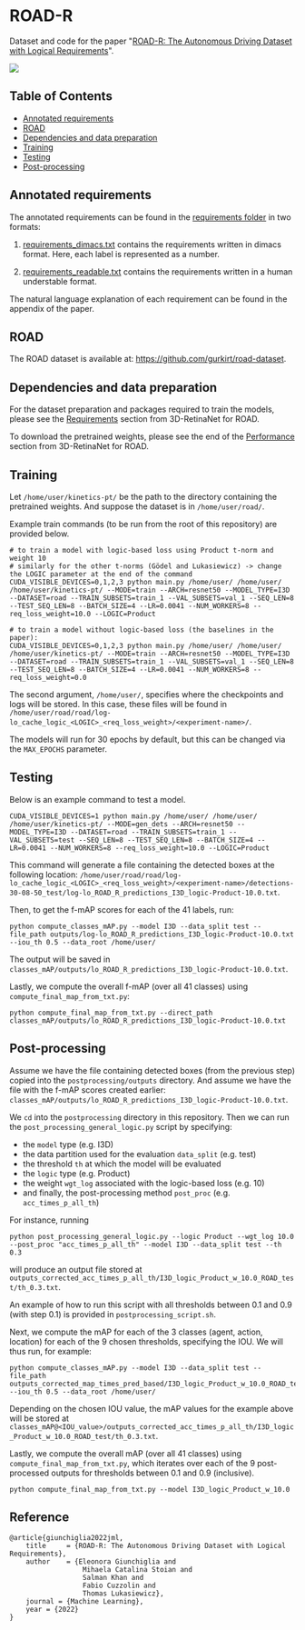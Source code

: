 # ROAD-R 

Dataset and code for the paper "[ROAD-R: The Autonomous Driving Dataset with Logical Requirements](https://learn-to-race.org/workshop-ai4ad-ijcai2022/assets/papers/paper_10.pdf)".

![](https://github.com/EGiunchiglia/ROAD-R/blob/main/extras/short_clip.gif)

## Table of Contents
- <a href='#dep'>Annotated requirements</a>
- <a href='#dep'>ROAD</a>
- <a href='#dep'>Dependencies and data preparation</a>
- <a href='#training'>Training</a>
- <a href='#testing'>Testing</a>
- <a href='#prostprocessing'>Post-processing</a>


## Annotated requirements

The annotated requirements can be found in the [requirements folder](requirements) in two formats:

1. [requirements_dimacs.txt](requirements/requirements_dimacs.txt) contains the requirements written in dimacs format. Here, each label is represented as a number.

2. [requirements_readable.txt](requirements/requirements_readable.txt) contains the requirements written in a human understable format. 

The natural language explanation of each requirement can be found in the appendix of the paper.


## ROAD 

The ROAD dataset is available at: https://github.com/gurkirt/road-dataset.


## Dependencies and data preparation
For the dataset preparation and packages required to train the models, please see the [Requirements](https://github.com/gurkirt/3D-RetinaNet#requirements) section from 3D-RetinaNet for ROAD.  

To download the pretrained weights, please see the end of the [Performance](https://github.com/gurkirt/3D-RetinaNet#performance) section from 3D-RetinaNet for ROAD.  

## Training

Let `/home/user/kinetics-pt/` be the path to the directory containing the pretrained weights. 
And suppose the dataset is in `/home/user/road/`.

Example train commands (to be run from the root of this repository) are provided below.

```
# to train a model with logic-based loss using Product t-norm and weight 10
# similarly for the other t-norms (Gödel and Lukasiewicz) -> change the LOGIC parameter at the end of the command
CUDA_VISIBLE_DEVICES=0,1,2,3 python main.py /home/user/ /home/user/  /home/user/kinetics-pt/ --MODE=train --ARCH=resnet50 --MODEL_TYPE=I3D --DATASET=road --TRAIN_SUBSETS=train_1 --VAL_SUBSETS=val_1 --SEQ_LEN=8 --TEST_SEQ_LEN=8 --BATCH_SIZE=4 --LR=0.0041 --NUM_WORKERS=8 --req_loss_weight=10.0 --LOGIC=Product

# to train a model without logic-based loss (the baselines in the paper): 
CUDA_VISIBLE_DEVICES=0,1,2,3 python main.py /home/user/ /home/user/  /home/user/kinetics-pt/ --MODE=train --ARCH=resnet50 --MODEL_TYPE=I3D --DATASET=road --TRAIN_SUBSETS=train_1 --VAL_SUBSETS=val_1 --SEQ_LEN=8 --TEST_SEQ_LEN=8 --BATCH_SIZE=4 --LR=0.0041 --NUM_WORKERS=8 --req_loss_weight=0.0
```

The second argument, `/home/user/`, specifies where the checkpoints and logs will be stored. 
In this case, these files will be found in 
`/home/user/road/road/log-lo_cache_logic_<LOGIC>_<req_loss_weight>/<experiment-name>/`.

The models will run for 30 epochs by default, but this can be changed via the `MAX_EPOCHS` parameter.


## Testing 
Below is an example command to test a model.

```
CUDA_VISIBLE_DEVICES=1 python main.py /home/user/ /home/user/  /home/user/kinetics-pt/ --MODE=gen_dets --ARCH=resnet50 --MODEL_TYPE=I3D --DATASET=road --TRAIN_SUBSETS=train_1 --VAL_SUBSETS=test --SEQ_LEN=8 --TEST_SEQ_LEN=8 --BATCH_SIZE=4 --LR=0.0041 --NUM_WORKERS=8 --req_loss_weight=10.0 --LOGIC=Product 
```

This command will generate a file containing the detected boxes at the following location:
`/home/user/road/road/log-lo_cache_logic_<LOGIC>_<req_loss_weight>/<experiment-name>/detections-30-08-50_test/log-lo_ROAD_R_predictions_I3D_logic-Product-10.0.txt`.

Then, to get the f-mAP scores for each of the 41 labels, run:
```
python compute_classes_mAP.py --model I3D --data_split test --file_path outputs/log-lo_ROAD_R_predictions_I3D_logic-Product-10.0.txt --iou_th 0.5 --data_root /home/user/ 
```
The output will be saved in `classes_mAP/outputs/lo_ROAD_R_predictions_I3D_logic-Product-10.0.txt`.

Lastly, we compute the overall f-mAP (over all 41 classes) using `compute_final_map_from_txt.py`:
```
python compute_final_map_from_txt.py --direct_path classes_mAP/outputs/lo_ROAD_R_predictions_I3D_logic-Product-10.0.txt
```


## Post-processing
Assume we have the file containing detected boxes (from the previous step) copied into the `postprocessing/outputs` directory.
And assume we have the file with the f-mAP scores created earlier: `classes_mAP/outputs/lo_ROAD_R_predictions_I3D_logic-Product-10.0.txt`.

We `cd` into the `postprocessing` directory in this repository.
Then we can run the `post_processing_general_logic.py` script by specifying:
- the `model` type (e.g. I3D)
- the data partition used for the evaluation `data_split` (e.g. test)
- the threshold `th` at which the model will be evaluated 
- the `logic` type (e.g. Product)
- the weight `wgt_log` associated with the logic-based loss (e.g. 10)
- and finally, the post-processing method `post_proc` (e.g. `acc_times_p_all_th`)

For instance, running
```
python post_processing_general_logic.py --logic Product --wgt_log 10.0 --post_proc "acc_times_p_all_th" --model I3D --data_split test --th 0.3
```
will produce an output file stored at `outputs_corrected_acc_times_p_all_th/I3D_logic_Product_w_10.0_ROAD_test/th_0.3.txt`.


An example of how to run this script with all thresholds between 0.1 and 0.9 (with step 0.1) is provided in 
`postprocessing_script.sh`. 

Next, we compute the mAP for each of the 3 classes (agent, action, location) for each of the 9 chosen thresholds, specifying the IOU. We will thus run, for example:
```
python compute_classes_mAP.py --model I3D --data_split test --file_path outputs_corrected_map_times_pred_based/I3D_logic_Product_w_10.0_ROAD_test/th_0.3.txt --iou_th 0.5 --data_root /home/user/ 
```
Depending on the chosen IOU value, the mAP values for the example above will be stored at `classes_mAP@<IOU_value>/outputs_corrected_acc_times_p_all_th/I3D_logic_Product_w_10.0_ROAD_test/th_0.3.txt`.

Lastly, we compute the overall mAP (over all 41 classes) using `compute_final_map_from_txt.py`, which iterates over 
each of the 9 post-processed outputs for thresholds between 0.1 and 0.9 (inclusive).
```
python compute_final_map_from_txt.py --model I3D_logic_Product_w_10.0
```

## Reference
```
@article{giunchiglia2022jml,
    title     = {ROAD-R: The Autonomous Driving Dataset with Logical Requirements},
    author    = {Eleonora Giunchiglia and
                  Mihaela Catalina Stoian and 
                  Salman Khan and 
                  Fabio Cuzzolin and 
                  Thomas Lukasiewicz},
    journal = {Machine Learning},
    year = {2022}
}
